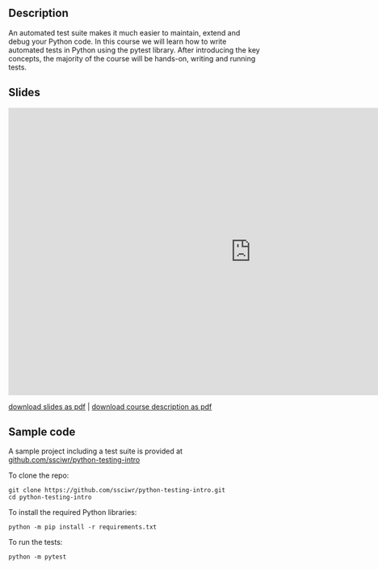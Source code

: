 ## Description

An automated test suite makes it much easier to maintain, extend and debug your Python code.
In this course we will learn how to write automated tests in Python using the pytest library. After
introducing the key concepts, the majority of the course will be hands-on, writing and running
tests.

## Slides

<iframe src="https://docs.google.com/presentation/d/e/2PACX-1vQl1EjcUZkcvWFLq1fuv4SZ7fwUXpzykNXo52r4xQm1i_4DoSQ0QApHBE2koXiHJxecLKvlNm0b15Gb/embed?start=false&loop=false&delayms=3000" frameborder="0" width="960" height="569" allowfullscreen="true" mozallowfullscreen="true" webkitallowfullscreen="true"></iframe>

[download slides as pdf](https://github.com/ssciwr/effective-software-testing/raw/main/docs/slides/slides.pdf) | [download course description as pdf](https://backend.ssc.uni-heidelberg.de/sites/default/files/documents/2023-09/python-testing.pdf)

## Sample code

A sample project including a test suite is provided at [github.com/ssciwr/python-testing-intro](https://github.com/ssciwr/python-testing-intro)

To clone the repo:

```
git clone https://github.com/ssciwr/python-testing-intro.git
cd python-testing-intro
```

To install the required Python libraries:

```
python -m pip install -r requirements.txt
```

To run the tests:

```
python -m pytest
```
